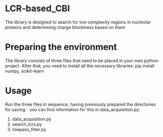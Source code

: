# LCR-based_CBI
The library is designed to search for low complexity regions in nucleolar proteins and determining charge blockiness based on them

# Preparing the environment
The library consists of three files that need to be placed in your own python project. After that, you need to install all the necessary libraries:
pip install numpy, scikit-learn

# Usage
Run the three files in sequence, having previously prepared the directories for saving - you can find information for this in data_acquisition.py:
1. data_acquisition.py
2. search_lcrs.py
3. lowpass_filter.py
